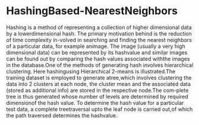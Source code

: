 # HashingBased-NearestNeighbors
Hashing is a method of representing a collection of higher dimensional data by a lowerdimensional hash. The primary motivation behind is the reduction of time complexity in-volved in searching and finding the nearest neighbors of a particular data, for example animage.  The image (usually a very high dimensional data) can be represented by its hashvalue and similar images can be found out by comparing the hash values associated withthe images in the database.One  of  the  methods  of  generating  hash  involves  hierarchical  clustering.   Here  hashingusing Hierarchical 2-means is illustrated.The training dataset is employed to generate atree,which involves clustering the data into 2 clusters at each node, the cluster mean and the associated data (stored as additional info) are stored in the respective node.The com-plete tree is thus generated whose number of levels are determined by required dimensionof the hash value.  To determine the hash value for a particular test data, a complete treetraversal upto the leaf node is carried out,of which the path traversed determines the hashvalue.
